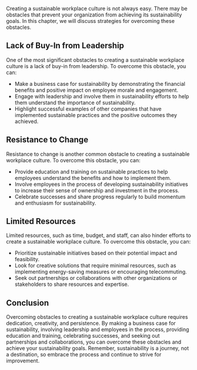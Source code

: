
Creating a sustainable workplace culture is not always easy. There may be obstacles that prevent your organization from achieving its sustainability goals. In this chapter, we will discuss strategies for overcoming these obstacles.

Lack of Buy-In from Leadership
------------------------------

One of the most significant obstacles to creating a sustainable workplace culture is a lack of buy-in from leadership. To overcome this obstacle, you can:

* Make a business case for sustainability by demonstrating the financial benefits and positive impact on employee morale and engagement.
* Engage with leadership and involve them in sustainability efforts to help them understand the importance of sustainability.
* Highlight successful examples of other companies that have implemented sustainable practices and the positive outcomes they achieved.

Resistance to Change
--------------------

Resistance to change is another common obstacle to creating a sustainable workplace culture. To overcome this obstacle, you can:

* Provide education and training on sustainable practices to help employees understand the benefits and how to implement them.
* Involve employees in the process of developing sustainability initiatives to increase their sense of ownership and investment in the process.
* Celebrate successes and share progress regularly to build momentum and enthusiasm for sustainability.

Limited Resources
-----------------

Limited resources, such as time, budget, and staff, can also hinder efforts to create a sustainable workplace culture. To overcome this obstacle, you can:

* Prioritize sustainable initiatives based on their potential impact and feasibility.
* Look for creative solutions that require minimal resources, such as implementing energy-saving measures or encouraging telecommuting.
* Seek out partnerships or collaborations with other organizations or stakeholders to share resources and expertise.

Conclusion
----------

Overcoming obstacles to creating a sustainable workplace culture requires dedication, creativity, and persistence. By making a business case for sustainability, involving leadership and employees in the process, providing education and training, celebrating successes, and seeking out partnerships and collaborations, you can overcome these obstacles and achieve your sustainability goals. Remember, sustainability is a journey, not a destination, so embrace the process and continue to strive for improvement.
